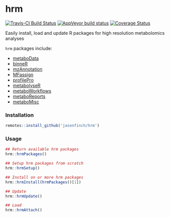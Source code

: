# hrm

[![Travis-CI Build Status](https://travis-ci.org/jasenfinch/hrm.svg?branch=master)](https://travis-ci.org/jasenfinch/hrm) 
[![AppVeyor build status](https://ci.appveyor.com/api/projects/status/github/jasenfinch/hrm?branch=master&svg=true)](https://ci.appveyor.com/project/jasenfinch/hrm)
[![Coverage Status](https://img.shields.io/codecov/c/github/jasenfinch/hrm/master.svg)](https://codecov.io/github/jasenfinch/hrm?branch=master)

Easily install, load and update R packages for high resolution metabolomics analyses

`hrm` packages include:

* [metaboData](https://github.com/aberHRML/metaboData)
* [binneR](https://github.com/aberHRML/binneR)
* [mzAnnotation](https://github.com/jasenfinch/mzAnnotation)
* [MFassign](https://github.com/jasenfinch/MFassign)
* [profilePro](https://github.com/jasenfinch/profilePro)
* [metabolyseR](https://github.com/jasenfinch/metabolyseR)
* [metaboWorkflows](https://github.com/jasenfinch/metaboWorkflows)
* [metaboReports](https://github.com/jasenfinch/metaboReports)
* [metaboMisc](https://github.com/jasenfinch/metaboMisc)

### Installation

```r
remotes::install_github('jasenfinch/hrm')
```

### Usage

```r
## Return available hrm packages
hrm::hrmPackages()

## Setup hrm packages from scratch
hrm::hrmSetup()

## Install on or more hrm packages
hrm::hrmInstall(hrmPackages()[1])

## Update
hrm::hrmUpdate()

## Load
hrm::hrmAttach()
```
